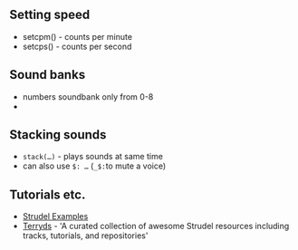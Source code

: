 ## Setting speed

+ setcpm() - counts per minute
+ setcps() - counts per second 

## Sound banks

+ numbers soundbank only from 0-8
+ 

## Stacking sounds

+ `stack(…)` - plays sounds at same time
+ can also use `$: …` (`_$:`to mute a voice)
 
## Tutorials etc.

+ [Strudel Examples](https://strudel.cc/examples/)
+ [Terryds](https://github.com/terryds/awesome-strudel) - 'A curated collection of awesome Strudel resources including tracks, tutorials, and repositories'
